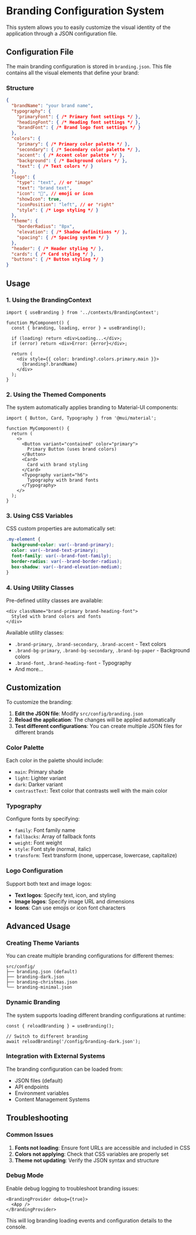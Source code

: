 # Branding Configuration System

This system allows you to easily customize the visual identity of the application through a JSON configuration file.

## Configuration File

The main branding configuration is stored in `branding.json`. This file contains all the visual elements that define your brand:

### Structure

```json
{
  "brandName": "your brand name",
  "typography": {
    "primaryFont": { /* Primary font settings */ },
    "headingFont": { /* Heading font settings */ },
    "brandFont": { /* Brand logo font settings */ }
  },
  "colors": {
    "primary": { /* Primary color palette */ },
    "secondary": { /* Secondary color palette */ },
    "accent": { /* Accent color palette */ },
    "background": { /* Background colors */ },
    "text": { /* Text colors */ }
  },
  "logo": {
    "type": "text", // or "image"
    "text": "brand text",
    "icon": "🌸", // emoji or icon
    "showIcon": true,
    "iconPosition": "left", // or "right"
    "style": { /* Logo styling */ }
  },
  "theme": {
    "borderRadius": "8px",
    "elevation": { /* Shadow definitions */ },
    "spacing": { /* Spacing system */ }
  },
  "header": { /* Header styling */ },
  "cards": { /* Card styling */ },
  "buttons": { /* Button styling */ }
}
```

## Usage

### 1. Using the BrandingContext

```tsx
import { useBranding } from '../contexts/BrandingContext';

function MyComponent() {
  const { branding, loading, error } = useBranding();
  
  if (loading) return <div>Loading...</div>;
  if (error) return <div>Error: {error}</div>;
  
  return (
    <div style={{ color: branding?.colors.primary.main }}>
      {branding?.brandName}
    </div>
  );
}
```

### 2. Using the Themed Components

The system automatically applies branding to Material-UI components:

```tsx
import { Button, Card, Typography } from '@mui/material';

function MyComponent() {
  return (
    <>
      <Button variant="contained" color="primary">
        Primary Button (uses brand colors)
      </Button>
      <Card>
        Card with brand styling
      </Card>
      <Typography variant="h6">
        Typography with brand fonts
      </Typography>
    </>
  );
}
```

### 3. Using CSS Variables

CSS custom properties are automatically set:

```css
.my-element {
  background-color: var(--brand-primary);
  color: var(--brand-text-primary);
  font-family: var(--brand-font-family);
  border-radius: var(--brand-border-radius);
  box-shadow: var(--brand-elevation-medium);
}
```

### 4. Using Utility Classes

Pre-defined utility classes are available:

```tsx
<div className="brand-primary brand-heading-font">
  Styled with brand colors and fonts
</div>
```

Available utility classes:
- `.brand-primary`, `.brand-secondary`, `.brand-accent` - Text colors
- `.brand-bg-primary`, `.brand-bg-secondary`, `.brand-bg-paper` - Background colors
- `.brand-font`, `.brand-heading-font` - Typography
- And more...

## Customization

To customize the branding:

1. **Edit the JSON file**: Modify `src/config/branding.json`
2. **Reload the application**: The changes will be applied automatically
3. **Test different configurations**: You can create multiple JSON files for different brands

### Color Palette

Each color in the palette should include:
- `main`: Primary shade
- `light`: Lighter variant
- `dark`: Darker variant  
- `contrastText`: Text color that contrasts well with the main color

### Typography

Configure fonts by specifying:
- `family`: Font family name
- `fallbacks`: Array of fallback fonts
- `weight`: Font weight
- `style`: Font style (normal, italic)
- `transform`: Text transform (none, uppercase, lowercase, capitalize)

### Logo Configuration

Support both text and image logos:
- **Text logos**: Specify text, icon, and styling
- **Image logos**: Specify image URL and dimensions
- **Icons**: Can use emojis or icon font characters

## Advanced Usage

### Creating Theme Variants

You can create multiple branding configurations for different themes:

```
src/config/
├── branding.json (default)
├── branding-dark.json
├── branding-christmas.json
└── branding-minimal.json
```

### Dynamic Branding

The system supports loading different branding configurations at runtime:

```tsx
const { reloadBranding } = useBranding();

// Switch to different branding
await reloadBranding('/config/branding-dark.json');
```

### Integration with External Systems

The branding configuration can be loaded from:
- JSON files (default)
- API endpoints
- Environment variables
- Content Management Systems

## Troubleshooting

### Common Issues

1. **Fonts not loading**: Ensure font URLs are accessible and included in CSS
2. **Colors not applying**: Check that CSS variables are properly set
3. **Theme not updating**: Verify the JSON syntax and structure

### Debug Mode

Enable debug logging to troubleshoot branding issues:

```tsx
<BrandingProvider debug={true}>
  <App />
</BrandingProvider>
```

This will log branding loading events and configuration details to the console.